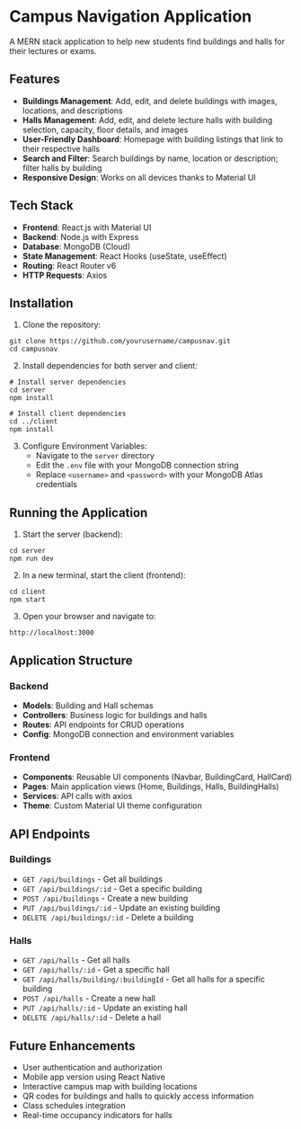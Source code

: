 # Campus Navigation Application

A MERN stack application to help new students find buildings and halls for their lectures or exams.

## Features

- **Buildings Management**: Add, edit, and delete buildings with images, locations, and descriptions
- **Halls Management**: Add, edit, and delete lecture halls with building selection, capacity, floor details, and images
- **User-Friendly Dashboard**: Homepage with building listings that link to their respective halls
- **Search and Filter**: Search buildings by name, location or description; filter halls by building
- **Responsive Design**: Works on all devices thanks to Material UI

## Tech Stack

- **Frontend**: React.js with Material UI
- **Backend**: Node.js with Express
- **Database**: MongoDB (Cloud)
- **State Management**: React Hooks (useState, useEffect)
- **Routing**: React Router v6
- **HTTP Requests**: Axios

## Installation

1. Clone the repository:
```
git clone https://github.com/yourusername/campusnav.git
cd campusnav
```

2. Install dependencies for both server and client:
```
# Install server dependencies
cd server
npm install

# Install client dependencies
cd ../client
npm install
```

3. Configure Environment Variables:
   - Navigate to the `server` directory
   - Edit the `.env` file with your MongoDB connection string
   - Replace `<username>` and `<password>` with your MongoDB Atlas credentials

## Running the Application

1. Start the server (backend):
```
cd server
npm run dev
```

2. In a new terminal, start the client (frontend):
```
cd client
npm start
```

3. Open your browser and navigate to:
```
http://localhost:3000
```

## Application Structure

### Backend

- **Models**: Building and Hall schemas
- **Controllers**: Business logic for buildings and halls
- **Routes**: API endpoints for CRUD operations
- **Config**: MongoDB connection and environment variables

### Frontend

- **Components**: Reusable UI components (Navbar, BuildingCard, HallCard)
- **Pages**: Main application views (Home, Buildings, Halls, BuildingHalls)
- **Services**: API calls with axios
- **Theme**: Custom Material UI theme configuration

## API Endpoints

### Buildings

- `GET /api/buildings` - Get all buildings
- `GET /api/buildings/:id` - Get a specific building
- `POST /api/buildings` - Create a new building
- `PUT /api/buildings/:id` - Update an existing building
- `DELETE /api/buildings/:id` - Delete a building

### Halls

- `GET /api/halls` - Get all halls
- `GET /api/halls/:id` - Get a specific hall
- `GET /api/halls/building/:buildingId` - Get all halls for a specific building
- `POST /api/halls` - Create a new hall
- `PUT /api/halls/:id` - Update an existing hall
- `DELETE /api/halls/:id` - Delete a hall

## Future Enhancements

- User authentication and authorization
- Mobile app version using React Native
- Interactive campus map with building locations
- QR codes for buildings and halls to quickly access information
- Class schedules integration
- Real-time occupancy indicators for halls 